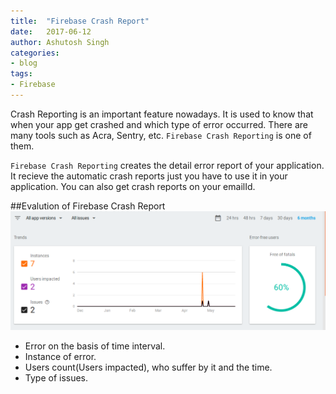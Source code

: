 ```yaml
---
title:  "Firebase Crash Report"
date:   2017-06-12
author: Ashutosh Singh
categories:
- blog
tags:
- Firebase
---
```


Crash Reporting is an important feature nowadays. It is used to know that when your app get crashed and which type of error occurred. There are many tools such as Acra, Sentry, etc. `Firebase Crash Reporting` is one of them.

`Firebase Crash Reporting` creates the detail error report of your application. It recieve the automatic crash reports just you have to use it in your application. You can also get crash reports on your emailId.

##Evalution of Firebase Crash Report
<img src="/static/firebase_crash_graph.png" alt="Drawing" style="width: 600px;"/>

* Error on the basis of time interval.
* Instance of error.
* Users count(Users impacted), who suffer by it and the time.
* Type of issues.
